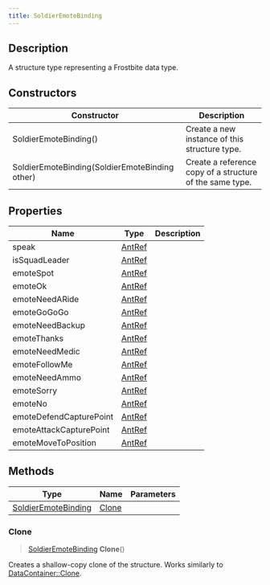 ```yaml
---
title: SoldierEmoteBinding
---
```

## Description

A structure type representing a Frostbite data type.

## Constructors

| Constructor                                    | Description                                              |
| ---------------------------------------------- | -------------------------------------------------------- |
| SoldierEmoteBinding()                          | Create a new instance of this structure type.            |
| SoldierEmoteBinding(SoldierEmoteBinding other) | Create a reference copy of a structure of the same type. |

## Properties

| Name                    | Type             | Description |
| ----------------------- | ---------------- | ----------- |
| speak                   | [AntRef](AntRef) |             |
| isSquadLeader           | [AntRef](AntRef) |             |
| emoteSpot               | [AntRef](AntRef) |             |
| emoteOk                 | [AntRef](AntRef) |             |
| emoteNeedARide          | [AntRef](AntRef) |             |
| emoteGoGoGo             | [AntRef](AntRef) |             |
| emoteNeedBackup         | [AntRef](AntRef) |             |
| emoteThanks             | [AntRef](AntRef) |             |
| emoteNeedMedic          | [AntRef](AntRef) |             |
| emoteFollowMe           | [AntRef](AntRef) |             |
| emoteNeedAmmo           | [AntRef](AntRef) |             |
| emoteSorry              | [AntRef](AntRef) |             |
| emoteNo                 | [AntRef](AntRef) |             |
| emoteDefendCapturePoint | [AntRef](AntRef) |             |
| emoteAttackCapturePoint | [AntRef](AntRef) |             |
| emoteMoveToPosition     | [AntRef](AntRef) |             |

## Methods

| Type                                       | Name            | Parameters |
| ------------------------------------------ | --------------- | ---------- |
| [SoldierEmoteBinding](SoldierEmoteBinding) | [Clone](#clone) |            |

### Clone

> [SoldierEmoteBinding](SoldierEmoteBinding) **Clone**()

Creates a shallow-copy clone of the structure. Works similarly to [DataContainer::Clone](/vext/ref/shared/class/datacontainer#clone).
